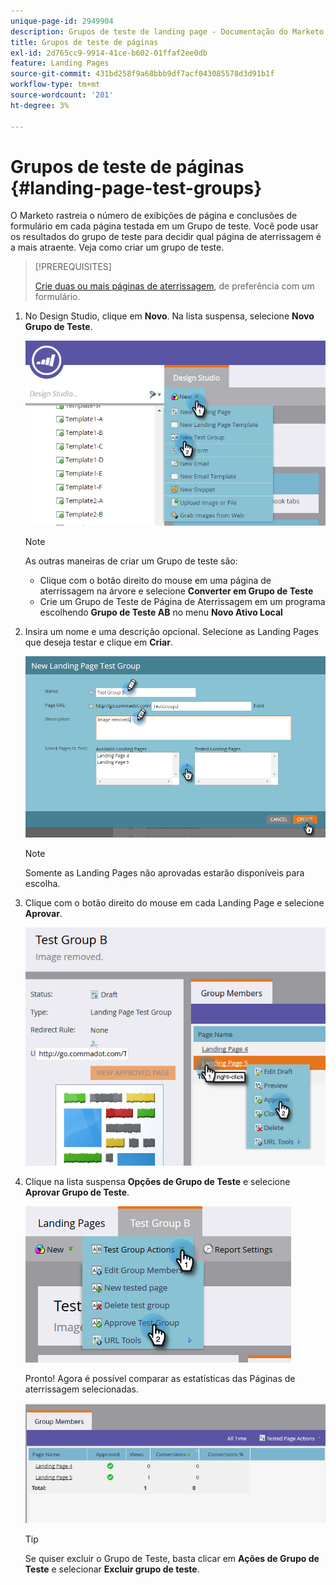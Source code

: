 ```yaml
---
unique-page-id: 2949904
description: Grupos de teste de landing page - Documentação do Marketo - Documentação do produto
title: Grupos de teste de páginas
exl-id: 2d765cc9-9914-41ce-b602-01ffaf2ee0db
feature: Landing Pages
source-git-commit: 431bd258f9a68bbb9df7acf043085578d3d91b1f
workflow-type: tm+mt
source-wordcount: '201'
ht-degree: 3%

---
```


# Grupos de teste de páginas {#landing-page-test-groups}

O Marketo rastreia o número de exibições de página e conclusões de formulário em cada página testada em um Grupo de teste. Você pode usar os resultados do grupo de teste para decidir qual página de aterrissagem é a mais atraente. Veja como criar um grupo de teste.

>[!PREREQUISITES]
>
>[Crie duas ou mais páginas de aterrissagem](/help/marketo/getting-started/quick-wins/landing-page-with-a-form.md), de preferência com um formulário.

1. No Design Studio, clique em **Novo**. Na lista suspensa, selecione **Novo Grupo de Teste**.

   ![](assets/image2015-8-5-13-3a32-3a50.png)

   >[!NOTE]
   >
   >As outras maneiras de criar um Grupo de teste são:
   >
   >* Clique com o botão direito do mouse em uma página de aterrissagem na árvore e selecione **Converter em Grupo de Teste**
   >* Crie um Grupo de Teste de Página de Aterrissagem em um programa escolhendo **Grupo de Teste AB** no menu **Novo Ativo Local**

1. Insira um nome e uma descrição opcional. Selecione as Landing Pages que deseja testar e clique em **Criar**.

   ![](assets/image2015-8-5-13-3a39-3a10.png)

   >[!NOTE]
   >
   >Somente as Landing Pages não aprovadas estarão disponíveis para escolha.

1. Clique com o botão direito do mouse em cada Landing Page e selecione **Aprovar**.

   ![](assets/three-1.png)

1. Clique na lista suspensa **Opções de Grupo de Teste** e selecione **Aprovar Grupo de Teste**.

   ![](assets/four-1.png)

   Pronto! Agora é possível comparar as estatísticas das Páginas de aterrissagem selecionadas.

   ![](assets/five.png)

   >[!TIP]
   >
   >Se quiser excluir o Grupo de Teste, basta clicar em **Ações de Grupo de Teste** e selecionar **Excluir grupo de teste**.
